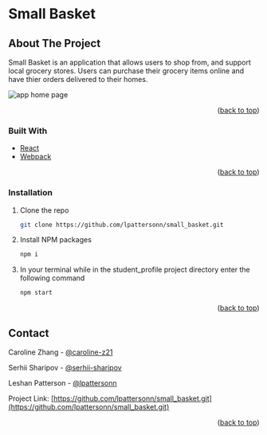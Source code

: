 # Small Basket

## About The Project

Small Basket is an application that allows users to shop from, and support local grocery stores. Users can purchase their grocery items online and have thier orders delivered to their homes.

![app home page](https://github.com/lpattersonn/small_basket/blob/master/src/images/smallbasket_homepage.png?raw=true)

<p align="right">(<a href="#top">back to top</a>)</p>

### Built With

- [React](https://reactjs.org/)
- [Webpack](https://reactjs.org/)

<p align="right">(<a href="#top">back to top</a>)</p>

<!-- GETTING STARTED -->

### Installation

1. Clone the repo
   ```sh
   git clone https://github.com/lpattersonn/small_basket.git
   ```
2. Install NPM packages
   ```sh
   npm i
   ```
3. In your terminal while in the student_profile project directory enter the following command
   ```sh
   npm start
   ```
      <p align="right">(<a href="#top">back to top</a>)</p>
      <!-- ROADMAP -->
      <!-- CONTRIBUTING -->
   <!-- CONTACT -->

## Contact

Caroline Zhang - [@caroline-z21](https://www.linkedin.com/in/caroline-z21/)

Serhii Sharipov - [@serhii-sharipov](https://www.linkedin.com/in/serhii-sharipov/)

Leshan Patterson - [@lpattersonn](https://ca.linkedin.com/in/lpattersonn)

Project Link: [https://github.com/lpattersonn/small_basket.git](https://github.com/lpattersonn/small_basket.git)

<p align="right">(<a href="#top">back to top</a>)</p>

<!-- ACKNOWLEDGMENTS -->
